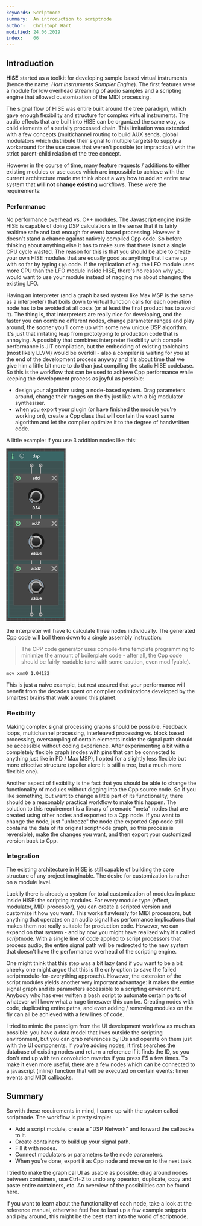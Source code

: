 ```yaml
---
keywords: Scriptnode
summary:  An introduction to scriptnode
author:   Christoph Hart
modified: 24.06.2019
index:    06
---
```



## Introduction

**HISE** started as a toolkit for developing sample based virtual instruments (hence the name: *Hart Instruments Sampler Engine*). The first features were a module for low overhead streaming of audio samples and a scripting engine that allowed customization of the MIDI processing.

The signal flow of HISE was entire built around the tree paradigm, which gave enough flexibility and structure for complex virtual instruments. The audio effects that are built into HISE can be organized the same way, as child elements of a serially processed chain. This limitation was extended with a few concepts (multichannel routing to build AUX sends, global modulators which distribute their signal to multiple targets) to supply a workaround for the use cases that weren't possible (or impractical) with the strict parent-child relation of the tree concept.

However in the course of time, many feature requests / additions to either existing modules or use cases which are impossible to achieve with the current architecture made me think about a way how to add an entire new system that **will not change existing** workflows. These were the requirements:

### Performance

No performance overhead vs. C++ modules. The Javascript engine inside HISE is capable of doing DSP calculations in the sense that it is fairly realtime safe and fast enough for event based processing. However it doesn't stand a chance against natively compiled Cpp code.
So before thinking about anything else it has to make sure that there is not a single CPU cycle wasted. The reason for this is that you should be able to create your own HISE modules that are equally good as anything that I came up with so far by typing `Cpp` code. If the replication of eg. the LFO module uses more CPU than the LFO module inside HISE, there's no reason why you would want to use your module instead of nagging me about changing the existing LFO.

Having an interpreter (and a graph based system like Max MSP is the same as a interpreter) that boils down to virtual function calls for each operation node has to be avoided at all costs (or at least the final product has to avoid it). The thing is, that interpreters are really nice for developing, and the faster you can combine different nodes, change parameter ranges and play around, the sooner you'll come up with some new unique DSP algorithm. It's just that irritating leap from prototyping to production code that is annoying.
A possiblity that combines interpreter flexibility with compile performance is JIT compilation, but the embedding of existing toolchains (most likely LLVM) would be overkill - also a compiler is waiting for you at the end of the development process anyway and it's about time that we give him a little bit more to do than just compiling the static HISE codebase. 
So this is the workflow that can be used to achieve Cpp performance while keeping the development process as joyful as possible:


- design your algorithm using a node-based system. Drag parameters around, change their ranges on the fly just like with a big modulator synthesiser.
- when you export your plugin (or have finished the module you're working on), create a Cpp class that will contain the exact same algorithm and let the compiler optimize it to the degree of handwritten code.

A little example: If you use 3 addition nodes like this:

![additions.png](../images/custom/scriptnode/additions.png)

the interpreter will have to calculate three nodes individually. The generated Cpp code will boil them down to a single assembly instruction:

> The CPP code generator uses compile-time template programming to minimize the amount of boilerplate code - after all, the Cpp code should be fairly readable (and with some caution, even modifyable).

```assembly
mov xmm0 1.04122
```

This is just a naive example, but rest assured that your performance will benefit from the decades spent on compiler optimizations developed by the smartest brains that walk around this planet.

### Flexibility

Making complex signal processing graphs should be possible. Feedback loops, multichannel processing, interleaved processing vs. block based processing, oversampling of certain elements inside the signal path should be accessible without coding experience. After experimenting a bit with a completely flexible graph (nodes with pins that can be connected to anything just like in PD / Max MSP), I opted for a slightly less flexible but more effective structure (spoiler alert: it is still a tree, but a much more flexible one).

Another aspect of flexibility is the fact that you should be able to change the functionality of modules without digging into the Cpp source code. So if you like something, but want to change a little part of its functionality, there should be a reasonably practical workflow to make this happen. The solution to this requirement is a library of premade "meta" nodes that are created using other nodes and exported to a Cpp node. If you want to change the node, just "unfreeze" the node (the exported Cpp code still contains the data of its original scriptnode graph, so this process is reversible), make the changes you want, and then export your customized version back to Cpp.

### Integration

The existing architecture in HISE is still capable of building the core structure of any project imaginable. The desire for customization is rather on a module level. 

Luckily there is already a system for total customization of modules in place inside HISE: the scripting modules. For every module type (effect, modulator, MIDI processor), you can create a scripted version and customize it how you want. This works flawlessly for MIDI processors, but anything that operates on an audio signal has performance implications that makes them not really suitable for production code.
However, we can expand on that system - and by now you might have realized why it's called *script*node.
With a single line of code applied to script processors that process audio, the entire signal path will be redirected to the new system that doesn't have the performance overhead of the scripting engine.

One might think that this step was a bit lazy (and if you want to be a bit cheeky one might argue that this is the only option to save the failed scriptmodule-for-everything approach). However, the extension of the script modules yields another very important advantage: it makes the entire signal graph and its parameters accessible to a scripting environment. Anybody who has ever written a bash script to automate certain parts of whatever will know what a huge timesaver this can be. Creating nodes with code, duplicating entire paths, and even adding / removing modules on the fly can all be achieved with a few lines of code.

I tried to mimic the paradigm from the UI development workflow as much as possible: you have a data model that lives outside the scripting environment, but you can grab references by IDs and operate on them just with the UI components. If you're adding nodes, it first searches the database of existing nodes and return a reference if it finds the ID, so you don't end up with ten convolution reverbs if you press F5 a few times.
To make it even more useful, there are a few nodes which can be connected to a javascript (inline) function that will be executed on certain events: timer events and MIDI callbacks.

## Summary

So with these requirements in mind, I came up with the system called scriptnode. The workflow is pretty simple: 

- Add a script module, create a "DSP Network" and forward the callbacks to it.
- Create containers to build up your signal path.
- Fill it with nodes.
- Connect modulators or parameters to the node parameters.
- When you're done, export it as Cpp node and move on to the next task.

I tried to make the graphical UI as usable as possible: drag around nodes between containers, use Ctrl+Z to undo any opearion, duplicate, copy and paste entire containers, etc. An overview of the possibilities can be found here.

If you want to learn about the functionality of each node, take a look at the reference manual, otherwise feel free to load up a few example snippets and play around, this might be the best start into the world of scriptnode.
